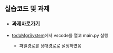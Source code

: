 ## 실습코드 및 과제

- ### [과제바로가기](homework/)

- [todoMgrSystem](homework/todoMgrSystem/)에서 vscode를 열고 main.py 실행
  - 파일경로를 상대경로로 설정하였음

